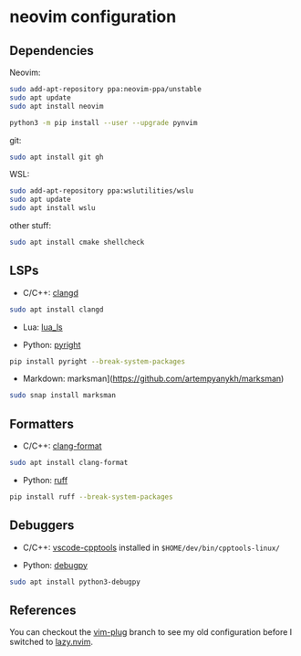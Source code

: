 # neovim configuration

## Dependencies

Neovim:

```sh
sudo add-apt-repository ppa:neovim-ppa/unstable
sudo apt update
sudo apt install neovim

python3 -m pip install --user --upgrade pynvim
```

git:
```sh
sudo apt install git gh
```

WSL:
```sh
sudo add-apt-repository ppa:wslutilities/wslu
sudo apt update
sudo apt install wslu
```

other stuff:
```sh
sudo apt install cmake shellcheck
```

## LSPs

- C/C++: [clangd](https://clangd.llvm.org/)
```sh
sudo apt install clangd
```

- Lua: [lua_ls](https://luals.github.io/#neovim-install)

- Python: [pyright](https://microsoft.github.io/pyright/)
```sh
pip install pyright --break-system-packages
```

- Markdown: marksman](https://github.com/artempyanykh/marksman)
```sh
sudo snap install marksman
```

## Formatters

- C/C++: [clang-format](https://clang.llvm.org/docs/ClangFormat.html)
```sh
sudo apt install clang-format
```

- Python: [ruff](https://docs.astral.sh/ruff/)
```sh
pip install ruff --break-system-packages
```

## Debuggers

- C/C++: [vscode-cpptools](https://github.com/mfussenegger/nvim-dap/wiki/C-C---Rust-(gdb-via--vscode-cpptools)) installed in `$HOME/dev/bin/cpptools-linux/`

- Python: [debugpy](https://github.com/microsoft/debugpy)
```sh
sudo apt install python3-debugpy
```

## References

You can checkout the [vim-plug](https://github.com/nyorem/dotnvim/tree/vim-plug) branch to see my old configuration before I switched to [lazy.nvim](https://github.com/folke/lazy.nvim).
